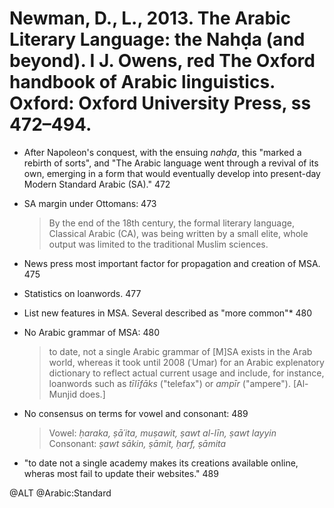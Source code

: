# Newman, D., L., 2013. The Arabic Literary Language: the Nahḍa (and beyond). I J. Owens, red The Oxford handbook of Arabic linguistics. Oxford: Oxford University Press, ss 472–494.

- After Napoleon's conquest, with the ensuing *nahḍa*, this "marked a rebirth of sorts", and "The Arabic language went through a revival of its own, emerging in a form that would eventually develop into present-day Modern Standard Arabic (SA)." 472

- SA margin under Ottomans: 473 

    > By the end of the 18th century, the formal literary language, Classical Arabic (CA), was being written by a small elite, whole output was limited to the traditional Muslim sciences.

- News press most important factor for propagation and creation of MSA. 475

- Statistics on loanwords. 477

- List new features in MSA. Several described as "more common"* 480 

- No Arabic grammar of MSA:  480

    > to date, not a single Arabic grammar of [M]SA exists in the Arab world, whereas it took until 2008 (ʿUmar) for an Arabic explenatory dictionary to reflect actual current usage and include, for instance, loanwords such as *tīlīfāks* ("telefax") or *ampīr* ("ampere"). [Al-Munjid does.]

- No consensus on terms for vowel and consonant: 489
    > Vowel: *ḥaraka, ṣā´ita, muṣawit, ṣawt al-līn, ṣawt layyin*
    > Consonant: *ṣawt sākin, ṣāmit, ḥarf, ṣāmita* 

- "to date not a single academy makes its creations available online, wheras most fail to update their websites." 489

@ALT
@Arabic:Standard
